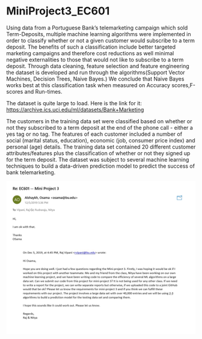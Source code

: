 # MiniProject3_EC601

Using data from a Portuguese Bank’s telemarketing campaign which sold Term-Deposits, multiple machine learning algorithms were implemented in order to classify whether or not a given customer would subscribe to a term deposit. The benefits of such a classification include better targeted marketing campaigns and therefore cost reductions as well minimal negative externalities to those that would not like to subscribe to a term deposit. Through data cleaning, feature selection and feature engineering the dataset is developed and run through the algorithms(Support Vector Machines, Decision Trees, Naive Bayes.) We conclude that Naive Bayes works best at this classification task when measured on Accuracy scores,F-scores and Run-times.

The dataset is quite large to load. Here is the link for it:
https://archive.ics.uci.edu/ml/datasets/Bank+Marketing 


The customers in the training data set were classified based on whether or not they subscribed to a term deposit at the
end of the phone call - either a yes tag or no tag. The features of each customer included a number of
social (marital status, education), economic (job, consumer price index) and personal (age)
details. The training data set contained 20 different customer attributes/features plus the
classification of whether or not they signed up for the term deposit. The dataset was subject
to several machine learning techniques to build a data-driven prediction model to predict
the success of bank telemarketing.

<img src = "https://github.com/NityaRaju/MiniProject3_EC601/blob/master/email.jpg">
